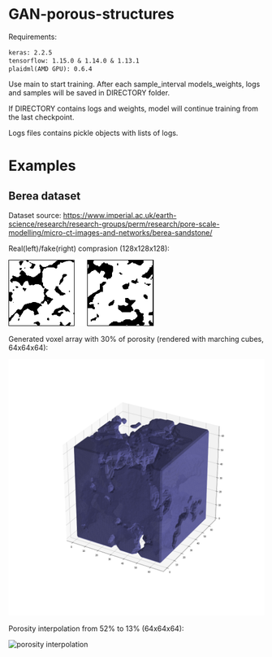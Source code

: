 # GAN-porous-structures
Requirements:

    keras: 2.2.5
    tensorflow: 1.15.0 & 1.14.0 & 1.13.1
    plaidml(AMD GPU): 0.6.4

Use main to start training. After each sample_interval models_weights, logs and samples will be saved in DIRECTORY folder.

If DIRECTORY contains logs and weights, model will continue training from the last checkpoint. 

Logs files contains pickle objects with lists of logs.

# Examples

## Berea dataset

Dataset source: https://www.imperial.ac.uk/earth-science/research/research-groups/perm/research/pore-scale-modelling/micro-ct-images-and-networks/berea-sandstone/

Real(left)/fake(right) comprasion (128x128x128):

![real/fake](https://github.com/erikrause/GAN-porous-structures/blob/master/examples/real-fake.png)

Generated voxel array with 30% of porosity (rendered with marching cubes, 64x64x64):

![marching cubes](https://github.com/erikrause/GAN-porous-structures/blob/master/examples/14.png)

Porosity interpolation from 52% to 13% (64x64x64):

![porosity interpolation](https://github.com/erikrause/GAN-porous-structures/blob/master/examples/from%2040%25%20to%2087%25.gif)
